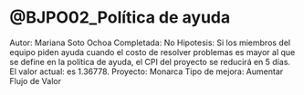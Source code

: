 # @BJPO02_Política de ayuda

Autor: Mariana Soto Ochoa
Completada: No
Hipotesis: Si los miembros del equipo piden ayuda cuando el costo de resolver problemas es mayor al que se define en la política de ayuda, el CPI del proyecto se reducirá en 5 días. El valor actual: es 1.36778.
Proyecto: Monarca
Tipo de mejora: Aumentar Flujo de Valor